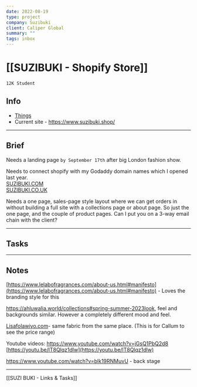 ```yaml
---
date: 2022-08-19
type: project
company: Suzibuki
client: Caliper Global
summary: ""
tags: inbox
---
```


# [[SUZIBUKI - Shopify Store]]
`12K Student`

## Info
- [Things](things:///show?id=LLwDzdTNurDxajMTsELNf4)
- Current site - https://www.suzibuki.shop/

---

## Brief

Needs a landing page `by September 17th` after big London fashion show. 

Needs  to connect shopify with my Godaddy domain names which I opened last year.  
[SUZIBUKI.COM](http://SUZIBUKI.COM)  
[SUZIBUKI.CO.UK](http://SUZIBUKI.CO.UK)

Needs a one page, sales-page style layout where we can get orders in without building a full site with a collections page or about page. So just the one page, and the couple of product pages. Can I put you on a 3-way email chain with the client?

---

## Tasks


---

## Notes

[https://www.lelabofragrances.com/about-us.html#manifesto](https://www.lelabofragrances.com/about-us.html#manifesto) - Loves the branding style for this

https://ahluwalia.world/collections#spring-summer-2023look, feel and backgrounds similar. However a completely different mood and feel.   
  
[Lisafolawiyo.com](http://Lisafolawiyo.com)- same fabric from the same place. (This is for Callum to see the price range)


Youtube videos:
https://www.youtube.com/watch?v=jGsQ1PbQ2d8 
[https://youtu.be/lT8Qlqz1dlw](https://youtu.be/lT8Qlqz1dlw) 

https://www.youtube.com/watch?v=blk19RNMuvU - back stage

---
[[SUZI BUKI - Links & Tasks]]